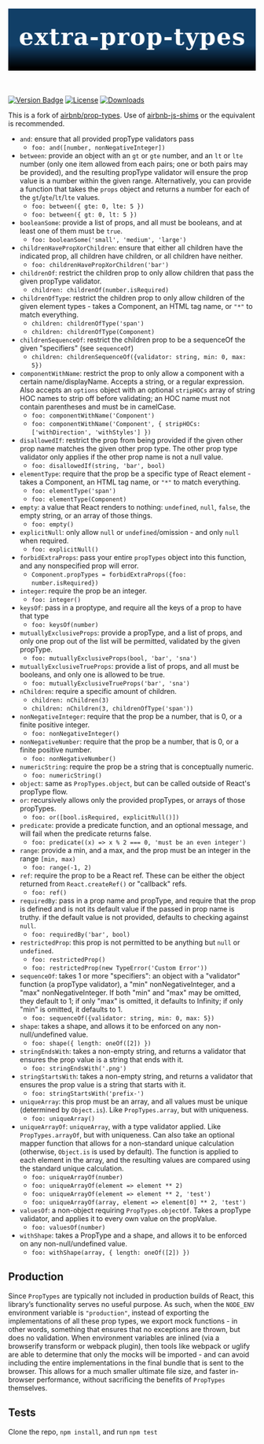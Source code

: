 <div align="center">
  <br>
  <img width="720" src="media/logo.svg" alt="extra-prop-types">
  <br>
  <br>
  <br>
</div>

[![Version Badge][npm-version-svg]][package-url]
[![License][license-image]][license-url]
[![Downloads][downloads-image]][downloads-url]

This is a fork of [airbnb/prop-types](https://github.com/airbnb/prop-types). Use of [airbnb-js-shims](https://npmjs.com/package/airbnb-js-shims) or the equivalent is recommended.

 - `and`: ensure that all provided propType validators pass
   - `foo: and([number, nonNegativeInteger])`
 - `between`: provide an object with an `gt` or `gte` number, and an `lt` or `lte` number (only one item allowed from each pairs; one or both pairs may be provided), and the resulting propType validator will ensure the prop value is a number within the given range. Alternatively, you can provide a function that takes the `props` object and returns a number for each of the `gt`/`gte`/`lt`/`lte` values.
   - `foo: between({ gte: 0, lte: 5 })`
   - `foo: between({ gt: 0, lt: 5 })`
 - `booleanSome`: provide a list of props, and all must be booleans, and at least one of them must be `true`.
   - `foo: booleanSome('small', 'medium', 'large')`
 - `childrenHavePropXorChildren`: ensure that either all children have the indicated prop, all children have children, or all children have neither.
   - `foo: childrenHavePropXorChildren('bar')`
 - `childrenOf`: restrict the children prop to only allow children that pass the given propType validator.
   - `children: childrenOf(number.isRequired)`
 - `childrenOfType`: restrict the children prop to only allow children of the given element types - takes a Component, an HTML tag name, or `"*"` to match everything.
   - `children: childrenOfType('span')`
   - `children: childrenOfType(Component)`
 - `childrenSequenceOf`: restrict the children prop to be a sequenceOf the given "specifiers" (see `sequenceOf`)
   - `children: childrenSequenceOf({validator: string, min: 0, max: 5})`
 - `componentWithName`: restrict the prop to only allow a component with a certain name/displayName. Accepts a string, or a regular expression. Also accepts an `options` object with an optional `stripHOCs` array of string HOC names to strip off before validating; an HOC name must not contain parentheses and must be in camelCase.
   - `foo: componentWithName('Component')`
   - `foo: componentWithName('Component', { stripHOCs: ['withDirection', 'withStyles'] })`
 - `disallowedIf`: restrict the prop from being provided if the given other prop name matches the given other prop type. The other prop type validator only applies if the other prop name is not a null value.
   - `foo: disallowedIf(string, 'bar', bool)`
 - `elementType`: require that the prop be a specific type of React element - takes a Component, an HTML tag name, or `"*"` to match everything.
   - `foo: elementType('span')`
   - `foo: elementType(Component)`
 - `empty`: a value that React renders to nothing: `undefined`, `null`, `false`, the empty string, or an array of those things.
   - `foo: empty()`
 - `explicitNull`: only allow `null` or `undefined`/omission - and only `null` when required.
   - `foo: explicitNull()`
 - `forbidExtraProps`: pass your entire `propTypes` object into this function, and any nonspecified prop will error.
   - `Component.propTypes = forbidExtraProps({foo: number.isRequired})`
 - `integer`: require the prop be an integer.
   - `foo: integer()`
 - `keysOf`: pass in a proptype, and require all the keys of a prop to have that type
   - `foo: keysOf(number)`
 - `mutuallyExclusiveProps`: provide a propType, and a list of props, and only one prop out of the list will be permitted, validated by the given propType.
   - `foo: mutuallyExclusiveProps(bool, 'bar', 'sna')`
 - `mutuallyExclusiveTrueProps`: provide a list of props, and all must be booleans, and only one is allowed to be true.
   - `foo: mutuallyExclusiveTrueProps('bar', 'sna')`
 - `nChildren`: require a specific amount of children.
   - `children: nChildren(3)`
   - `children: nChildren(3, childrenOfType('span'))`
 - `nonNegativeInteger`: require that the prop be a number, that is 0, or a finite positive integer.
   - `foo: nonNegativeInteger()`
 - `nonNegativeNumber`: require that the prop be a number, that is 0, or a finite positive number.
   - `foo: nonNegativeNumber()`
 - `numericString`: require the prop be a string that is conceptually numeric.
   - `foo: numericString()`
 - `object`: same as `PropTypes.object`, but can be called outside of React's propType flow.
 - `or`: recursively allows only the provided propTypes, or arrays of those propTypes.
   - `foo: or([bool.isRequired, explicitNull()])`
 - `predicate`: provide a predicate function, and an optional message, and will fail when the predicate returns false.
   - `foo: predicate((x) => x % 2 === 0, 'must be an even integer')`
 - `range`: provide a min, and a max, and the prop must be an integer in the range `[min, max)`
   - `foo: range(-1, 2)`
 - `ref`: require the prop to be a React ref. These can be either the object returned from `React.createRef()` or "callback" refs.
   - `foo: ref()`
 - `requiredBy`: pass in a prop name and propType, and require that the prop is defined and is not its default value if the passed in prop name is truthy. if the default value is not provided, defaults to checking against `null`.
   - `foo: requiredBy('bar', bool)`
 - `restrictedProp`: this prop is not permitted to be anything but `null` or `undefined`.
   - `foo: restrictedProp()`
   - `foo: restrictedProp(new TypeError('Custom Error'))`
 - `sequenceOf`: takes 1 or more "specifiers": an object with a "validator" function (a propType validator), a "min" nonNegativeInteger, and a "max" nonNegativeInteger. If both "min" and "max" may be omitted, they default to 1; if only "max" is omitted, it defaults to Infinity; if only "min" is omitted, it defaults to 1.
   - `foo: sequenceOf({validator: string, min: 0, max: 5})`
 - `shape`: takes a shape, and allows it to be enforced on any non-null/undefined value.
   - `foo: shape({ length: oneOf([2]) })`
 - `stringEndsWith`: takes a non-empty string, and returns a validator that ensures the prop value is a string that ends with it.
   - `foo: stringEndsWith('.png')`
 - `stringStartsWith`: takes a non-empty string, and returns a validator that ensures the prop value is a string that starts with it.
   - `foo: stringStartsWith('prefix-')`
 - `uniqueArray`: this prop must be an array, and all values must be unique (determined by `Object.is`). Like `PropTypes.array`, but with uniqueness.
   - `foo: uniqueArray()`
 - `uniqueArrayOf`: `uniqueArray`, with a type validator applied. Like `PropTypes.arrayOf`, but with uniqueness. Can also take an optional mapper function that allows for a non-standard unique calculation (otherwise, `Object.is` is used by default). The function is applied to each element in the array, and the resulting values are compared using the standard unique calculation.
   - `foo: uniqueArrayOf(number)`
   - `foo: uniqueArrayOf(element => element ** 2)`
   - `foo: uniqueArrayOf(element => element ** 2, 'test')`
   - `foo: uniqueArrayOf(array, element => element[0] ** 2, 'test')`
 - `valuesOf`: a non-object requiring `PropTypes.objectOf`. Takes a propType validator, and applies it to every own value on the propValue.
   - `foo: valuesOf(number)`
 - `withShape`: takes a PropType and a shape, and allows it to be enforced on any non-null/undefined value.
   - `foo: withShape(array, { length: oneOf([2]) })`

## Production

Since `PropTypes` are typically not included in production builds of React, this library’s functionality serves no useful purpose. As such, when the `NODE_ENV` environment variable is `"production"`, instead of exporting the implementations of all these prop types, we export mock functions - in other words, something that ensures that no exceptions are thrown, but does no validation. When environment variables are inlined (via a browserify transform or webpack plugin), then tools like webpack or uglify are able to determine that only the mocks will be imported - and can avoid including the entire implementations in the final bundle that is sent to the browser. This allows for a much smaller ultimate file size, and faster in-browser performance, without sacrificing the benefits of `PropTypes` themselves.

## Tests

Clone the repo, `npm install`, and run `npm test`

[package-url]: https://npmjs.org/package/@denistex/extra-prop-types
[npm-version-svg]: https://img.shields.io/npm/v/%40denistex%2Fextra-prop-types?style=for-the-badge
[license-image]: http://img.shields.io/npm/l/%40denistex%2Fextra-prop-types?style=for-the-badge
[license-url]: LICENSE
[downloads-image]: https://img.shields.io/npm/dm/%40denistex%2Fextra-prop-types?style=for-the-badge
[downloads-url]: http://npm-stat.com/charts.html?package=@denistex/extra-prop-types

